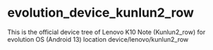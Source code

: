 # evolution_device_kunlun2_row
This is the official device tree of Lenovo K10 Note (Kunlun2_row) for evolution OS (Android 13) 
location device/lenovo/kunlun2_row
